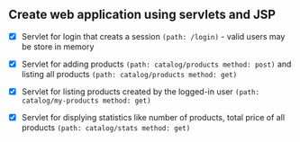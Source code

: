 ## Create web application using servlets and JSP

- [x] Servlet for login that creats a session `(path: /login)` - valid users may be store in memory

- [x] Servlet for adding products `(path: catalog/products method: post)` and listing all products `(path: catalog/products
  method: get)`
- [x] Servlet for listing products created by the logged-in user `(path: catalog/my-products method: get)`
- [x] Servlet for displying statistics like number of products, total price of all products `(path: catalog/stats method: get)`